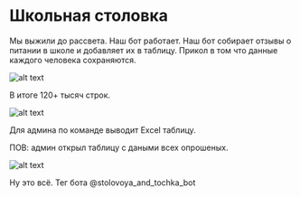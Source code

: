 # Школьная столовка

Мы выжили до рассвета. Наш бот работает. Наш бот собирает отзывы о питании в школе и добавляет их в таблицу. Прикол в том что данные каждого человека сохраняются.

![alt text](https://cdn.discordapp.com/attachments/981283946065174528/1036185229632745523/lol.webp "Logo Title text 1")

В итоге 120+ тысяч строк.

![alt text](https://cdn.discordapp.com/attachments/981283946065174528/1036185258535686145/bruh.webp "Logo Title text 2")

Для админа по команде выводит Excel таблицу.

ПОВ: админ открыл таблицу с даными всех опрошеных.

![alt text](https://media.discordapp.net/attachments/531111121936187444/1029050077420994620/SHTO.gif "Logo Title text 3")

Ну это всё. Тег бота @stolovoya_and_tochka_bot
